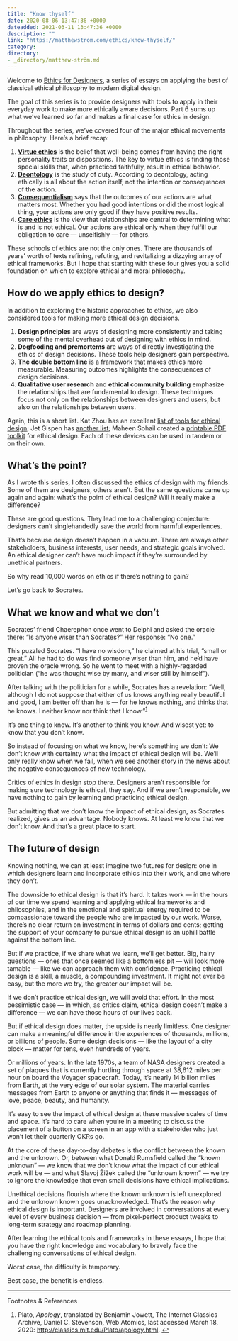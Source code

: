 ```yaml
---
title: "Know thyself"
date: 2020-08-06 13:47:36 +0000
dateadded: 2021-03-11 13:47:36 +0000
description: ""
link: "https://matthewstrom.com/ethics/know-thyself/"
category:
directory:
- _directory/matthew-ström.md
---
```

<div class="c--bg-gray-1 l--pad-s ethics--intro">
<p>Welcome to <a href="https://matthewstrom.com/ethics">Ethics for Designers</a>, a series of essays on applying the best of classical ethical philosophy to modern digital design.</p>
<p>The goal of this series is to provide designers with tools to apply in their everyday work to make more ethically aware decisions. Part 6 sums up what we’ve learned so far and makes a final case for ethics in design.</p>
</div>
<div class="ethics--initial-graf">
<p>Throughout the series, we’ve covered four of the major ethical movements in philosophy. Here’s a brief recap:</p>
</div>
<ol>
<li><strong><a href="https://matthewstrom.com/ethics/virtue-ethics" target="_blank" rel="noopener">Virtue ethics</a></strong> is the belief that well-being comes from having the right personality traits or dispositions. The key to virtue ethics is finding those special skills that, when practiced faithfully, result in ethical behavior.</li>
<li><strong><a href="https://matthewstrom.com/ethics/deontology" target="_blank" rel="noopener">Deontology</a></strong> is the study of duty. According to deontology, acting ethically is all about the action itself, not the intention or consequences of the action.</li>
<li><strong><a href="https://matthewstrom.com/ethics/consequentialism" target="_blank" rel="noopener">Consequentialism</a></strong> says that the outcomes of our actions are what matters most. Whether you had good intentions or did the most logical thing, your actions are only good if they have positive results.</li>
<li><strong><a href="https://matthewstrom.com/ethics/care-ethics" target="_blank" rel="noopener">Care ethics</a></strong> is the view that relationships are central to determining what is and is not ethical. Our actions are ethical only when they fulfill our obligation to care — unselfishly — for others.</li>
</ol>
<p>These schools of ethics are not the only ones. There are thousands of years’ worth of texts refining, refuting, and revitalizing a dizzying array of ethical frameworks. But I hope that starting with these four gives you a solid foundation on which to explore ethical and moral philosophy.</p>
<h2 id="how-do-we-apply-ethics-to-design%3F">How do we apply ethics to design?</h2>
<p>In addition to exploring the historic approaches to ethics, we also considered tools for making more ethical design decisions.</p>
<ol>
<li><strong>Design principles</strong> are ways of designing more consistently and taking some of the mental overhead out of designing with ethics in mind.</li>
<li><strong>Dogfooding <strong>and</strong> premortems</strong> are ways of directly investigating the ethics of design decisions. These tools help designers gain perspective.</li>
<li><strong>The double bottom line</strong> is a framework that makes ethics more measurable. Measuring outcomes highlights the consequences of design decisions.</li>
<li><strong>Qualitative user research</strong> and <strong>ethical community building</strong> emphasize the relationships that are fundamental to design. These techniques focus not only on the relationships between designers and users, but also on the relationships between users.</li>
</ol>
<p>Again, this is a short list. Kat Zhou has an excellent <a href="https://www.designethically.com/toolkit" target="_blank" rel="noopener">list of tools for ethical design</a>; Jet Gispen has <a href="https://www.ethicsfordesigners.com/tools-1" target="_blank" rel="noopener">another list</a>; Maheen Sohail created a <a href="https://drive.google.com/file/d/0B_BduP_zkbNWZWVRSkpxNGtTRG8/view" target="_blank" rel="noopener">printable PDF toolkit</a> for ethical design. Each of these devices can be used in tandem or on their own.</p>
<h2 id="what%E2%80%99s-the-point%3F">What’s the point?</h2>
<p>As I wrote this series, I often discussed the ethics of design with my friends. Some of them are designers, others aren’t. But the same questions came up again and again: what’s the point of ethical design? Will it really make a difference?</p>
<p>These are good questions. They lead me to a challenging conjecture: designers can’t singlehandedly save the world from harmful experiences.</p>
<p>That’s because design doesn’t happen in a vacuum. There are always other stakeholders, business interests, user needs, and strategic goals involved. An ethical designer can’t have much impact if they’re surrounded by unethical partners.</p>
<p>So why read 10,000 words on ethics if there’s nothing to gain?</p>
<p>Let’s go back to Socrates.</p>
<h2 id="what-we-know-and-what-we-don%E2%80%99t">What we know and what we don’t</h2>
<p>Socrates’ friend Chaerephon once went to Delphi and asked the oracle there: “Is anyone wiser than Socrates?” Her response: “No one.”</p>
<p>This puzzled Socrates. “I have no wisdom,” he claimed at his trial, “small or great.” All he had to do was find someone wiser than him, and he’d have proven the oracle wrong. So he went to meet with a highly-regarded politician (“he was thought wise by many, and wiser still by himself”).</p>
<p>After talking with the politician for a while, Socrates has a revelation: “Well, although I do not suppose that either of us knows anything really beautiful and good, I am better off than he is — for he knows nothing, and thinks that he knows. I neither know nor think that I know.”<sup class="footnote-ref"><a href="#fn1" id="fnref1">1</a></sup></p>
<p>It’s one thing to know. It’s another to think you know. And wisest yet: to know that you don’t know.</p>
<p>So instead of focusing on what we know, here’s something we don’t: We don’t know with certainty what the impact of ethical design will be. We’ll only really know when we fail, when we see another story in the news about the negative consequences of new technology.</p>
<p>Critics of ethics in design stop there. Designers aren’t responsible for making sure technology is ethical, they say. And if we aren’t responsible, we have nothing to gain by learning and practicing ethical design.</p>
<p>But admitting that we don’t know the impact of ethical design, as Socrates realized, gives us an advantage. Nobody knows. At least we know that we don’t know. And that’s a great place to start.</p>
<h2 id="the-future-of-design">The future of design</h2>
<p>Knowing nothing, we can at least imagine two futures for design: one in which designers learn and incorporate ethics into their work, and one where they don’t.</p>
<p>The downside to ethical design is that it’s hard. It takes work — in the hours of our time we spend learning and applying ethical frameworks and philosophies, and in the emotional and spiritual energy required to be compassionate toward the people who are impacted by our work. Worse, there’s no clear return on investment in terms of dollars and cents; getting the support of your company to pursue ethical design is an uphill battle against the bottom line.</p>
<p>But if we practice, if we share what we learn, we’ll get better. Big, hairy questions — ones that once seemed like a bottomless pit — will look more tamable — like we can approach them with confidence. Practicing ethical design is a skill, a muscle, a compounding investment. It might not ever be easy, but the more we try, the greater our impact will be.</p>
<p>If we don’t practice ethical design, we will avoid that effort. In the most pessimistic case — in which, as critics claim, ethical design doesn’t make a difference — we can have those hours of our lives back.</p>
<p>But if ethical design does matter, the upside is nearly limitless. One designer can make a meaningful difference in the experiences of thousands, millions, or billions of people. Some design decisions — like the layout of a city block — matter for tens, even hundreds of years.</p>
<p>Or millions of years. In the late 1970s, a team of NASA designers created a set of plaques that is currently hurtling through space at 38,612 miles per hour on board the Voyager spacecraft. Today, it’s nearly 14 billion miles from Earth, at the very edge of our solar system. The material carries messages from Earth to anyone or anything that finds it — messages of love, peace, beauty, and humanity.</p>
<p>It’s easy to see the impact of ethical design at these massive scales of time and space. It’s hard to care when you’re in a meeting to discuss the placement of a button on a screen in an app with a stakeholder who just won’t let their quarterly OKRs go.</p>
<p>At the core of these day-to-day debates is the conflict between the known and the unknown. Or, between what Donald Rumsfield called the “known unknown” — we know that we don’t know what the impact of our ethical work will be — and what Slavoj Žižek called the “unknown known” — we try to ignore the knowledge that even small decisions have ethical implications.</p>
<p>Unethical decisions flourish where the known unknown is left unexplored and the unknown known goes unacknowledged. That’s the reason why ethical design is important. Designers are involved in conversations at every level of every business decision — from pixel-perfect product tweaks to long-term strategy and roadmap planning.</p>
<p>After learning the ethical tools and frameworks in these essays, I hope that you have the right knowledge and vocabulary to bravely face the challenging conversations of ethical design.</p>
<p>Worst case, the difficulty is temporary.</p>
<p>Best case, the benefit is endless.</p>
<hr>
<section class="footnotes l--space-compact">
<div class="t--weight-bold l--pad-btm-s">Footnotes & References</div>
<ol class="footnotes-list">
<li id="fn1" class="footnote-item"><p>Plato, <em>Apology</em>, translated by Benjamin Jowett, The Internet Classics Archive, Daniel C. Stevenson, Web Atomics, last accessed March 18, 2020: <a href="http://classics.mit.edu/Plato/apology.html" target="_blank" rel="noopener">http://classics.mit.edu/Plato/apology.html</a>. <a href="#fnref1" class="footnote-backref">↩︎</a></p>
</li>
</ol>
</section>
